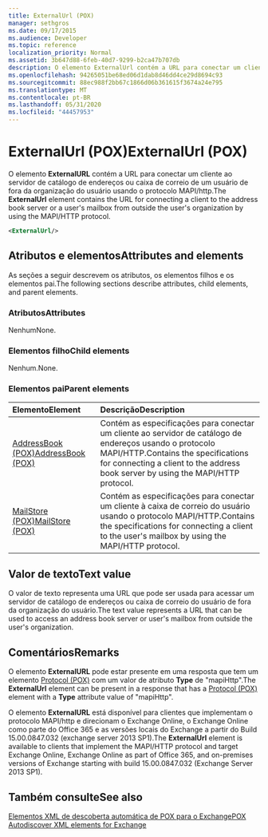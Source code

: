 ```yaml
---
title: ExternalUrl (POX)
manager: sethgros
ms.date: 09/17/2015
ms.audience: Developer
ms.topic: reference
localization_priority: Normal
ms.assetid: 3b647d88-6feb-40d7-9299-b2ca47b707db
description: O elemento ExternalUrl contém a URL para conectar um cliente ao servidor de catálogo de endereços ou caixa de correio de um usuário de fora da organização do usuário usando o protocolo MAPI/HTTP.
ms.openlocfilehash: 94265051be68ed06d1dab8d46dd4ce29d8694c93
ms.sourcegitcommit: 88ec988f2bb67c1866d06b361615f3674a24e795
ms.translationtype: MT
ms.contentlocale: pt-BR
ms.lasthandoff: 05/31/2020
ms.locfileid: "44457953"
---
```

# <a name="externalurl-pox"></a><span data-ttu-id="2a06a-103">ExternalUrl (POX)</span><span class="sxs-lookup"><span data-stu-id="2a06a-103">ExternalUrl (POX)</span></span>

<span data-ttu-id="2a06a-104">O elemento **ExternalURL** contém a URL para conectar um cliente ao servidor de catálogo de endereços ou caixa de correio de um usuário de fora da organização do usuário usando o protocolo MAPI/http.</span><span class="sxs-lookup"><span data-stu-id="2a06a-104">The **ExternalUrl** element contains the URL for connecting a client to the address book server or a user's mailbox from outside the user's organization by using the MAPI/HTTP protocol.</span></span> 
  
```XML
<ExternalUrl/>
```

## <a name="attributes-and-elements"></a><span data-ttu-id="2a06a-105">Atributos e elementos</span><span class="sxs-lookup"><span data-stu-id="2a06a-105">Attributes and elements</span></span>

<span data-ttu-id="2a06a-106">As seções a seguir descrevem os atributos, os elementos filhos e os elementos pai.</span><span class="sxs-lookup"><span data-stu-id="2a06a-106">The following sections describe attributes, child elements, and parent elements.</span></span>
  
### <a name="attributes"></a><span data-ttu-id="2a06a-107">Atributos</span><span class="sxs-lookup"><span data-stu-id="2a06a-107">Attributes</span></span>

<span data-ttu-id="2a06a-108">Nenhum</span><span class="sxs-lookup"><span data-stu-id="2a06a-108">None.</span></span>
  
### <a name="child-elements"></a><span data-ttu-id="2a06a-109">Elementos filho</span><span class="sxs-lookup"><span data-stu-id="2a06a-109">Child elements</span></span>

<span data-ttu-id="2a06a-110">Nenhum.</span><span class="sxs-lookup"><span data-stu-id="2a06a-110">None.</span></span>
  
### <a name="parent-elements"></a><span data-ttu-id="2a06a-111">Elementos pai</span><span class="sxs-lookup"><span data-stu-id="2a06a-111">Parent elements</span></span>

|<span data-ttu-id="2a06a-112">**Elemento**</span><span class="sxs-lookup"><span data-stu-id="2a06a-112">**Element**</span></span>|<span data-ttu-id="2a06a-113">**Descrição**</span><span class="sxs-lookup"><span data-stu-id="2a06a-113">**Description**</span></span>|
|:-----|:-----|
|[<span data-ttu-id="2a06a-114">AddressBook (POX)</span><span class="sxs-lookup"><span data-stu-id="2a06a-114">AddressBook (POX)</span></span>](addressbook-pox.md) <br/> |<span data-ttu-id="2a06a-115">Contém as especificações para conectar um cliente ao servidor de catálogo de endereços usando o protocolo MAPI/HTTP.</span><span class="sxs-lookup"><span data-stu-id="2a06a-115">Contains the specifications for connecting a client to the address book server by using the MAPI/HTTP protocol.</span></span>  <br/> |
|[<span data-ttu-id="2a06a-116">MailStore (POX)</span><span class="sxs-lookup"><span data-stu-id="2a06a-116">MailStore (POX)</span></span>](mailstore-pox.md) <br/> |<span data-ttu-id="2a06a-117">Contém as especificações para conectar um cliente à caixa de correio do usuário usando o protocolo MAPI/HTTP.</span><span class="sxs-lookup"><span data-stu-id="2a06a-117">Contains the specifications for connecting a client to the user's mailbox by using the MAPI/HTTP protocol.</span></span>  <br/> |
   
## <a name="text-value"></a><span data-ttu-id="2a06a-118">Valor de texto</span><span class="sxs-lookup"><span data-stu-id="2a06a-118">Text value</span></span>

<span data-ttu-id="2a06a-119">O valor de texto representa uma URL que pode ser usada para acessar um servidor de catálogo de endereços ou caixa de correio do usuário de fora da organização do usuário.</span><span class="sxs-lookup"><span data-stu-id="2a06a-119">The text value represents a URL that can be used to access an address book server or user's mailbox from outside the user's organization.</span></span>
  
## <a name="remarks"></a><span data-ttu-id="2a06a-120">Comentários</span><span class="sxs-lookup"><span data-stu-id="2a06a-120">Remarks</span></span>

<span data-ttu-id="2a06a-121">O elemento **ExternalURL** pode estar presente em uma resposta que tem um elemento [Protocol (POX)](protocol-pox.md) com um valor de atributo **Type** de "mapiHttp".</span><span class="sxs-lookup"><span data-stu-id="2a06a-121">The **ExternalUrl** element can be present in a response that has a [Protocol (POX)](protocol-pox.md) element with a **Type** attribute value of "mapiHttp".</span></span> 
  
<span data-ttu-id="2a06a-122">O elemento **ExternalURL** está disponível para clientes que implementam o protocolo MAPI/http e direcionam o Exchange Online, o Exchange Online como parte do Office 365 e as versões locais do Exchange a partir do Build 15.00.0847.032 (exchange server 2013 SP1).</span><span class="sxs-lookup"><span data-stu-id="2a06a-122">The **ExternalUrl** element is available to clients that implement the MAPI/HTTP protocol and target Exchange Online, Exchange Online as part of Office 365, and on-premises versions of Exchange starting with build 15.00.0847.032 (Exchange Server 2013 SP1).</span></span> 
  
## <a name="see-also"></a><span data-ttu-id="2a06a-123">Também consulte</span><span class="sxs-lookup"><span data-stu-id="2a06a-123">See also</span></span>



[<span data-ttu-id="2a06a-124">Elementos XML de descoberta automática de POX para o Exchange</span><span class="sxs-lookup"><span data-stu-id="2a06a-124">POX Autodiscover XML elements for Exchange</span></span>](pox-autodiscover-xml-elements-for-exchange.md)

